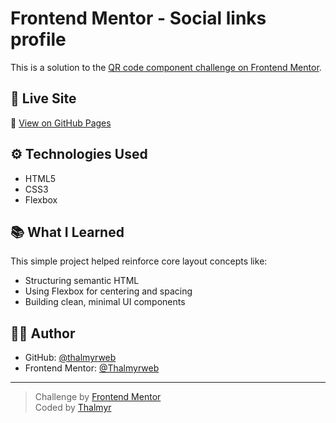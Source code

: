 # Frontend Mentor - Social links profile

This is a solution to the [QR code component challenge on Frontend Mentor](https://www.frontendmentor.io/challenges/social-links-profile-UG32l9m6dQ).

## 🔗 Live Site

📍 [View on GitHub Pages](https://thalmyrweb.github.io/social-links-profile)

## ⚙️ Technologies Used

- HTML5
- CSS3
- Flexbox

## 📚 What I Learned

This simple project helped reinforce core layout concepts like:

- Structuring semantic HTML
- Using Flexbox for centering and spacing
- Building clean, minimal UI components

## 🙋‍♂️ Author

- GitHub: [@thalmyrweb](https://github.com/thalmyrweb)
- Frontend Mentor: [@Thalmyrweb](https://www.frontendmentor.io/profile/Thalmyrweb)

---

> Challenge by [Frontend Mentor](https://www.frontendmentor.io)  
> Coded by [Thalmyr](https://github.com/thalmyrweb)
